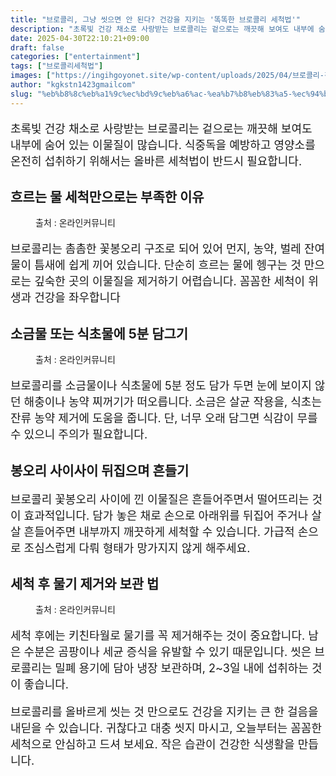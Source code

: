 ```yaml
---
title: "브로콜리, 그냥 씻으면 안 된다? 건강을 지키는 '똑똑한 브로콜리 세척법'"
description: "초록빛 건강 채소로 사랑받는 브로콜리는 겉으로는 깨끗해 보여도 내부에 숨어 있는 이물질이 많습니다. 식중독을 예방하고 영양소를 온전히 섭취하기 위해서는 올바른 세척법이 반드시 필요합니다."
date: 2025-04-30T22:10:21+09:00
draft: false
categories: ["entertainment"]
tags: ["브로콜리세척법"]
images: ["https://ingihgoyonet.site/wp-content/uploads/2025/04/브로콜리-건강-1024x683.jpg", "https://ingihgoyonet.site/wp-content/uploads/2025/04/브로콜리세척-1024x738.jpg", "https://ingihgoyonet.site/wp-content/uploads/2025/04/브로콜리세척후-건조-1024x683.png"]
author: "kgkstn1423gmailcom"
slug: "%eb%b8%8c%eb%a1%9c%ec%bd%9c%eb%a6%ac-%ea%b7%b8%eb%83%a5-%ec%94%bb%ec%9c%bc%eb%a9%b4-%ec%95%88-%eb%90%9c%eb%8b%a4-%ea%b1%b4%ea%b0%95%ec%9d%84-%ec%a7%80%ed%82%a4%eb%8a%94-%eb%98%91%eb%98%91%ed%95%9c"
---
```


<p style="font-size:18px">초록빛 건강 채소로 사랑받는 브로콜리는 겉으로는 깨끗해 보여도 내부에 숨어 있는 이물질이 많습니다. 식중독을 예방하고 영양소를 온전히 섭취하기 위해서는 올바른 세척법이 반드시 필요합니다.</p> <h2 >흐르는 물 세척만으로는 부족한 이유</h2> <figure ><img src="https://ingihgoyonet.site/wp-content/uploads/2025/04/브로콜리-건강-1024x683.jpg" alt="" style="aspect-ratio:16/9;object-fit:cover"/><figcaption >출처 : 온라인커뮤니티</figcaption></figure> <p style="font-size:18px">브로콜리는 촘촘한 꽃봉오리 구조로 되어 있어 먼지, 농약, 벌레 잔여물이 틈새에 쉽게 끼어 있습니다. 단순히 흐르는 물에 헹구는 것 만으로는 깊숙한 곳의 이물질을 제거하기 어렵습니다. 꼼꼼한 세척이 위생과 건강을 좌우합니다</p> <h2 >소금물 또는 식초물에 5분 담그기</h2> <figure ><img src="https://ingihgoyonet.site/wp-content/uploads/2025/04/브로콜리세척-1024x738.jpg" alt="" style="aspect-ratio:16/9;object-fit:cover"/><figcaption >출처 : 온라인커뮤니티</figcaption></figure> <p style="font-size:18px">브로콜리를 소금물이나 식초물에 5분 정도 담가 두면 눈에 보이지 않던 해충이나 농약 찌꺼기가 떠오릅니다. 소금은 살균 작용을, 식초는 잔류 농약 제거에 도움을 줍니다. 단, 너무 오래 담그면 식감이 무를 수 있으니 주의가 필요합니다.</p> <h2 >봉오리 사이사이 뒤집으며 흔들기</h2> <p style="font-size:18px">브로콜리 꽃봉오리 사이에 낀 이물질은 흔들어주면서 떨어뜨리는 것이 효과적입니다. 담가 놓은 채로 손으로 아래위를 뒤집어 주거나 살살 흔들어주면 내부까지 깨끗하게 세척할 수 있습니다. 가급적 손으로 조심스럽게 다뤄 형태가 망가지지 않게 해주세요.</p> <h2 >세척 후 물기 제거와 보관 법</h2> <figure ><img src="https://ingihgoyonet.site/wp-content/uploads/2025/04/브로콜리세척후-건조-1024x683.png" alt="" style="aspect-ratio:16/9;object-fit:cover"/><figcaption >출처 : 온라인커뮤니티</figcaption></figure> <p style="font-size:18px">세척 후에는 키친타월로 물기를 꼭 제거해주는 것이 중요합니다. 남은 수분은 곰팡이나 세균 증식을 유발할 수 있기 때문입니다. 씻은 브로콜리는 밀폐 용기에 담아 냉장 보관하며, 2~3일 내에 섭취하는 것이 좋습니다.</p> <p style="font-size:18px">브로콜리를 올바르게 씻는 것 만으로도 건강을 지키는 큰 한 걸음을 내딛을 수 있습니다. 귀찮다고 대충 씻지 마시고, 오늘부터는 꼼꼼한 세척으로 안심하고 드셔 보세요. 작은 습관이 건강한 식생활을 만듭니다.</p>